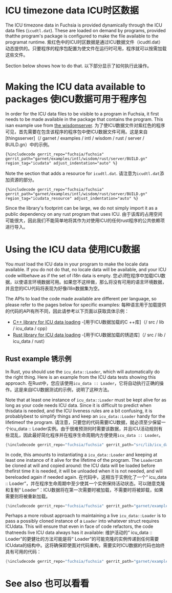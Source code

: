  
# ICU timezone data  ICU时区数据 

The ICU timezone data in Fuchsia is provided dynamically through the ICU data files (`icudtl.dat`).  These are loaded on demand by programs, provided thatthe program's package is configured to make the file available to the programat runtime. 紫红色中的ICU时区数据是通过ICU数据文件（icudtl.dat）动态提供的。只要程序的程序包配置为使文件在运行时可用，程序就可以按需加载这些文件。

Section below shows how to do that.  以下部分显示了如何执行此操作。

 
# Making the ICU data available to packages  使ICU数据可用于程序包 

In order for the ICU data files to be visible to a program in Fuchsia, it first needs to be made available in the package that contains the program.  This isan example use from [the wisdomserver](/garnet/examples/intl/wisdom/rust/server/BUILD.gn). 为了使ICU数据文件对紫红色的程序可见，首先需要在包含该程序的程序包中使ICU数据文件可用。这是来自[thingsserver]（/ garnet / examples / intl / wisdom / rust / server / BUILD.gn）中的示例。

```gn
{%includecode gerrit_repo="fuchsia/fuchsia" gerrit_path="garnet/examples/intl/wisdom/rust/server/BUILD.gn" region_tag="icudata" adjust_indentation="auto" %}
```
 

Note the section that adds a resource for `icudtl.dat`.  请注意为`icudtl.dat`添加资源的部分。

```gn
{%includecode gerrit_repo="fuchsia/fuchsia" gerrit_path="garnet/examples/intl/wisdom/rust/server/BUILD.gn" region_tag="icudata_resource" adjust_indentation="auto" %}
```
 

Since the library's footprint can be large, we do not simply import it as a public dependency on any rust program that uses ICU. 由于该库的占用空间可能很大，因此我们不能简单地将其作为对使用ICU的任何rust程序的公共依赖项进行导入。

 
# Using the ICU data  使用ICU数据 

You *must* load the ICU data in your program to make the locale data available. If you do not do that, no locale data will be available, and your ICU code willbehave as if the set of i18n data is empty. 您*必须*在程序中加载ICU数据，以使语言环境数据可用。如果您不这样做，那么将没有可用的语言环境数据，并且您的ICU代码将表现为好像i18n数据集为空。

The APIs to load the code made available are different per language, so please refer to the pages below for specific examples: 每种语言用于加载提供的代码的API有所不同，因此请参考以下页面以获取具体示例：

 
- [C++ library for ICU data loading](/src/lib/icu_data/cpp)  -[用于ICU数据加载的C ++库]（/ src / lib / icu_data / cpp）
- [Rust library for ICU data loading](/src/lib/icu_data/rust)  -[用于ICU数据加载的锈迹库]（/ src / lib / icu_data / rust）

 
## Rust example  锈示例 

In Rust, you should use the `icu_data::Loader`, which will automatically do the right thing. Here is an example from the ICU data tests showing this approach. 在Rust中，您应该使用`icu_data :: Loader`，它将自动执行正确的操作。这是来自ICU数据测试的示例，说明了这种方法。

Note that at least one instance of `icu_data::Loader` must be kept alive for as long as your code needs ICU data. Since it is difficult to predict when thisdata is needed, and the ICU liveness rules are a bit confusing, it is probablybest to simplify things and keep an `icu_data::Loader` handy for the lifetimeof the program. 请注意，只要您的代码需要ICU数据，就必须至少保留一个icu_data :: Loader实例。由于很难预测何时需要该数据，并且ICU活动规则有些混乱，因此最好简化程序并在程序生命周期内方便使用`icu_data :: Loader`。

```rust
{%includecode gerrit_repo="fuchsia/fuchsia" gerrit_path="src/lib/icu_data/rust/icu_data/src/lib.rs" region_tag="loader_example" adjust_indentation="auto" %}
```
 

In code, this amounts to instantiating a `icu_data::Loader` and keeping at least one instance of it alive for the lifetime of the program.  The `Loader`can be cloned at will and copied around: the ICU data will be loaded before thefirst time it is needed, it will be unloaded when it is not needed, and will bereloaded again if needed again. 在代码中，这相当于实例化了一个“ icu_data :: Loader”，并在程序生命周期中至少使其一个实例保持活动状态。可以随意克隆和复制“ Loader”：ICU数据将在第一次需要时被加载，不需要时将被卸载，如果需要则将被重新加载。

```rust
{%includecode gerrit_repo="fuchsia/fuchsia" gerrit_path="garnet/examples/intl/wisdom/rust/server/src/main.rs" region_tag="loader_example" adjust_indentation="auto" %}
```
 

Perhaps a more robust approach to maintaining a live `icu_data::Loader` is to pass a possibly cloned instance of a `Loader` into whatever struct requires ICUdata.  This will ensure that even in face of code refactors, the code thatneeds live ICU data always has it available: 维护活动的“ icu_data :: Loader”的更健壮的方法可能是将“ Loader”的可能克隆的实例传递到任何需要ICUdata的结构中。这将确保即使面对代码重构，需要实时ICU数据的代码也始终具有可用的代码：

```rust
{%includecode gerrit_repo="fuchsia/fuchsia" gerrit_path="garnet/examples/intl/wisdom/rust/client/src/wisdom_client_impl.rs" region_tag="loader_example" adjust_indentation="auto" %}
```
 

 
# See also  也可以看看 

 
